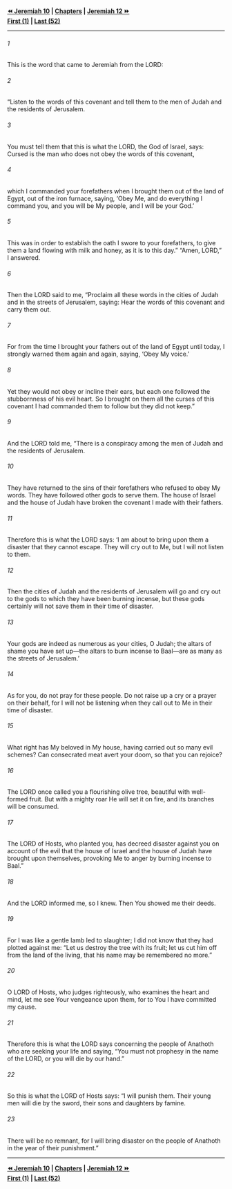  
**[⏪ Jeremiah 10](./Jeremiah%2010.md) | [Chapters](./_index.md) | [Jeremiah 12 ⏩](./Jeremiah%2012.md)**  
**[First (1)](./Jeremiah%201.md) | [Last (52)](./Jeremiah%2052.md)**  
  
---  
  
###### 1  
This is the word that came to Jeremiah from the LORD:  
  
###### 2  
“Listen to the words of this covenant and tell them to the men of Judah and the residents of Jerusalem.  
  
###### 3  
You must tell them that this is what the LORD, the God of Israel, says: Cursed is the man who does not obey the words of this covenant,  
  
###### 4  
which I commanded your forefathers when I brought them out of the land of Egypt, out of the iron furnace, saying, ‘Obey Me, and do everything I command you, and you will be My people, and I will be your God.’  
  
###### 5  
This was in order to establish the oath I swore to your forefathers, to give them a land flowing with milk and honey, as it is to this day.” “Amen, LORD,” I answered.  
  
###### 6  
Then the LORD said to me, “Proclaim all these words in the cities of Judah and in the streets of Jerusalem, saying: Hear the words of this covenant and carry them out.  
  
###### 7  
For from the time I brought your fathers out of the land of Egypt until today, I strongly warned them again and again, saying, ‘Obey My voice.’  
  
###### 8  
Yet they would not obey or incline their ears, but each one followed the stubbornness of his evil heart. So I brought on them all the curses of this covenant I had commanded them to follow but they did not keep.”  
  
###### 9  
And the LORD told me, “There is a conspiracy among the men of Judah and the residents of Jerusalem.  
  
###### 10  
They have returned to the sins of their forefathers who refused to obey My words. They have followed other gods to serve them. The house of Israel and the house of Judah have broken the covenant I made with their fathers.  
  
###### 11  
Therefore this is what the LORD says: ‘I am about to bring upon them a disaster that they cannot escape. They will cry out to Me, but I will not listen to them.  
  
###### 12  
Then the cities of Judah and the residents of Jerusalem will go and cry out to the gods to which they have been burning incense, but these gods certainly will not save them in their time of disaster.  
  
###### 13  
Your gods are indeed as numerous as your cities, O Judah; the altars of shame you have set up—the altars to burn incense to Baal—are as many as the streets of Jerusalem.’  
  
###### 14  
As for you, do not pray for these people. Do not raise up a cry or a prayer on their behalf, for I will not be listening when they call out to Me in their time of disaster.  
  
###### 15  
What right has My beloved in My house, having carried out so many evil schemes? Can consecrated meat avert your doom, so that you can rejoice?  
  
###### 16  
The LORD once called you a flourishing olive tree, beautiful with well-formed fruit. But with a mighty roar He will set it on fire, and its branches will be consumed.  
  
###### 17  
The LORD of Hosts, who planted you, has decreed disaster against you on account of the evil that the house of Israel and the house of Judah have brought upon themselves, provoking Me to anger by burning incense to Baal.”  
  
###### 18  
And the LORD informed me, so I knew. Then You showed me their deeds.  
  
###### 19  
For I was like a gentle lamb led to slaughter; I did not know that they had plotted against me: “Let us destroy the tree with its fruit; let us cut him off from the land of the living, that his name may be remembered no more.”  
  
###### 20  
O LORD of Hosts, who judges righteously, who examines the heart and mind, let me see Your vengeance upon them, for to You I have committed my cause.  
  
###### 21  
Therefore this is what the LORD says concerning the people of Anathoth who are seeking your life and saying, “You must not prophesy in the name of the LORD, or you will die by our hand.”  
  
###### 22  
So this is what the LORD of Hosts says: “I will punish them. Their young men will die by the sword, their sons and daughters by famine.  
  
###### 23  
There will be no remnant, for I will bring disaster on the people of Anathoth in the year of their punishment.”  
  
  
---  
  
**[⏪ Jeremiah 10](./Jeremiah%2010.md) | [Chapters](./_index.md) | [Jeremiah 12 ⏩](./Jeremiah%2012.md)**  
**[First (1)](./Jeremiah%201.md) | [Last (52)](./Jeremiah%2052.md)**  
  
